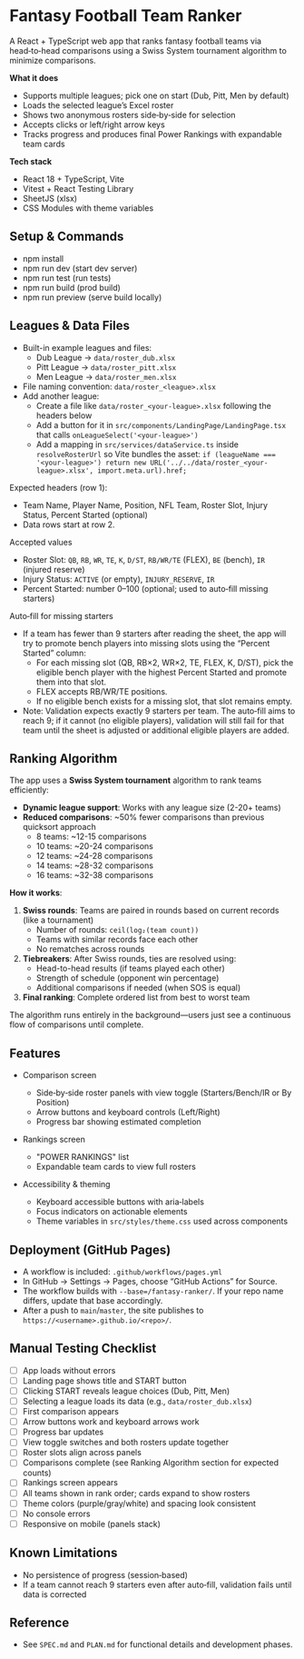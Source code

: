 # Fantasy Football Team Ranker

A React + TypeScript web app that ranks fantasy football teams via head‑to‑head comparisons using a Swiss System tournament algorithm to minimize comparisons.

**What it does**
- Supports multiple leagues; pick one on start (Dub, Pitt, Men by default)
- Loads the selected league’s Excel roster
- Shows two anonymous rosters side‑by‑side for selection
- Accepts clicks or left/right arrow keys
- Tracks progress and produces final Power Rankings with expandable team cards

**Tech stack**
- React 18 + TypeScript, Vite
- Vitest + React Testing Library
- SheetJS (xlsx)
- CSS Modules with theme variables

## Setup & Commands
- npm install
- npm run dev  (start dev server)
- npm run test (run tests)
- npm run build (prod build)
- npm run preview (serve build locally)

## Leagues & Data Files
- Built-in example leagues and files:
  - Dub League → `data/roster_dub.xlsx`
  - Pitt League → `data/roster_pitt.xlsx`
  - Men League → `data/roster_men.xlsx`
- File naming convention: `data/roster_<league>.xlsx`
- Add another league:
  - Create a file like `data/roster_<your-league>.xlsx` following the headers below
  - Add a button for it in `src/components/LandingPage/LandingPage.tsx` that calls `onLeagueSelect('<your-league>')`
  - Add a mapping in `src/services/dataService.ts` inside `resolveRosterUrl` so Vite bundles the asset:
    `if (leagueName === '<your-league>') return new URL('../../data/roster_<your-league>.xlsx', import.meta.url).href;`

Expected headers (row 1):
  - Team Name, Player Name, Position, NFL Team, Roster Slot, Injury Status, Percent Started (optional)
- Data rows start at row 2.

Accepted values
- Roster Slot: `QB`, `RB`, `WR`, `TE`, `K`, `D/ST`, `RB/WR/TE` (FLEX), `BE` (bench), `IR` (injured reserve)
- Injury Status: `ACTIVE` (or empty), `INJURY_RESERVE`, `IR`
- Percent Started: number 0–100 (optional; used to auto‑fill missing starters)

Auto‑fill for missing starters
- If a team has fewer than 9 starters after reading the sheet, the app will try to promote bench players into missing slots using the “Percent Started” column:
  - For each missing slot (QB, RB×2, WR×2, TE, FLEX, K, D/ST), pick the eligible bench player with the highest Percent Started and promote them into that slot.
  - FLEX accepts RB/WR/TE positions.
  - If no eligible bench exists for a missing slot, that slot remains empty.
- Note: Validation expects exactly 9 starters per team. The auto‑fill aims to reach 9; if it cannot (no eligible players), validation will still fail for that team until the sheet is adjusted or additional eligible players are added.

## Ranking Algorithm

The app uses a **Swiss System tournament** algorithm to rank teams efficiently:

- **Dynamic league support**: Works with any league size (2-20+ teams)
- **Reduced comparisons**: ~50% fewer comparisons than previous quicksort approach
  - 8 teams: ~12-15 comparisons
  - 10 teams: ~20-24 comparisons
  - 12 teams: ~24-28 comparisons
  - 14 teams: ~28-32 comparisons
  - 16 teams: ~32-38 comparisons

**How it works**:
1. **Swiss rounds**: Teams are paired in rounds based on current records (like a tournament)
   - Number of rounds: `ceil(log₂(team count))`
   - Teams with similar records face each other
   - No rematches across rounds
2. **Tiebreakers**: After Swiss rounds, ties are resolved using:
   - Head-to-head results (if teams played each other)
   - Strength of schedule (opponent win percentage)
   - Additional comparisons if needed (when SOS is equal)
3. **Final ranking**: Complete ordered list from best to worst team

The algorithm runs entirely in the background—users just see a continuous flow of comparisons until complete.

## Features
- Comparison screen
  - Side‑by‑side roster panels with view toggle (Starters/Bench/IR or By Position)
  - Arrow buttons and keyboard controls (Left/Right)
  - Progress bar showing estimated completion

- Rankings screen
  - "POWER RANKINGS" list
  - Expandable team cards to view full rosters

- Accessibility & theming
  - Keyboard accessible buttons with aria‑labels
  - Focus indicators on actionable elements
  - Theme variables in `src/styles/theme.css` used across components

## Deployment (GitHub Pages)
- A workflow is included: `.github/workflows/pages.yml`
- In GitHub → Settings → Pages, choose “GitHub Actions” for Source.
- The workflow builds with `--base=/fantasy-ranker/`. If your repo name differs, update that base accordingly.
- After a push to `main`/`master`, the site publishes to `https://<username>.github.io/<repo>/`.

## Manual Testing Checklist
- [ ] App loads without errors
- [ ] Landing page shows title and START button
- [ ] Clicking START reveals league choices (Dub, Pitt, Men)
- [ ] Selecting a league loads its data (e.g., `data/roster_dub.xlsx`)
- [ ] First comparison appears
- [ ] Arrow buttons work and keyboard arrows work
- [ ] Progress bar updates
- [ ] View toggle switches and both rosters update together
- [ ] Roster slots align across panels
- [ ] Comparisons complete (see Ranking Algorithm section for expected counts)
- [ ] Rankings screen appears
- [ ] All teams shown in rank order; cards expand to show rosters
- [ ] Theme colors (purple/gray/white) and spacing look consistent
- [ ] No console errors
- [ ] Responsive on mobile (panels stack)

## Known Limitations
- No persistence of progress (session‑based)
- If a team cannot reach 9 starters even after auto‑fill, validation fails until data is corrected

## Reference
- See `SPEC.md` and `PLAN.md` for functional details and development phases.
